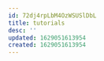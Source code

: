 ```yaml
---
id: 72dj4rpLbM4OzWSUSlDbL
title: tutorials
desc: ''
updated: 1629051613954
created: 1629051613954
---
```


